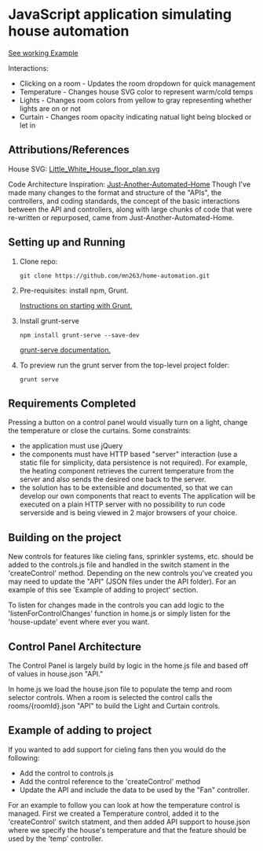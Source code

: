# JavaScript application simulating house automation

[See working Example](https://mn263.github.io/home-automation/) 

Interactions: 
- Clicking on a room - Updates the room dropdown for quick management
- Temperature - Changes house SVG color to represent warm/cold temps
- Lights - Changes room colors from yellow to gray representing whether lights are on or not
- Curtain - Changes room opacity indicating natual light being blocked or let in

## Attributions/References
House SVG:
[Little_White_House_floor_plan.svg](https://en.m.wikipedia.org/wiki/File:Little_White_House_floor_plan.svg)

Code Architecture Inspiration:
[Just-Another-Automated-Home](https://github.com/marybeshaw/Just-Another-Automated-Home)
Though I've made many changes to the format and structure of the "APIs", the controllers, and coding standards, the concept of the basic interactions between the API and controllers, along with large chunks of code that were re-written or repurposed, came from Just-Another-Automated-Home.

## Setting up and Running

1.  Clone repo: 

        git clone https://github.com/mn263/home-automation.git


2.  Pre-requisites: install npm, Grunt. 

    [Instructions on starting with Grunt.](https://gruntjs.com/getting-started)


3.  Install grunt-serve

        npm install grunt-serve --save-dev

    [grunt-serve documentation.](https://www.npmjs.com/package/grunt-serve)


4.  To preview run the grunt server from the top-level project folder:

        grunt serve


## Requirements Completed

Pressing a button on a control panel would visually turn on a light, change the
temperature or close the curtains. Some constraints:
- the application must use jQuery
- the components must have HTTP based "server" interaction (use a static file
for simplicity, data persistence is not required). For example, the heating component
retrieves the current temperature from the server and also sends the desired one
back to the server.
- the solution has to be extensible and documented, so that we can
develop our own components that react to events
The application will be executed on a plain HTTP server with no possibility to run
code serverside and is being viewed in 2 major browsers of your choice.


## Building on the project

New controls for features like cieling fans, sprinkler systems, etc. should be added to the controls.js file and handled in the switch stament in the 'createControl' method.
Depending on the new controls you've created you may need to update the "API" (JSON files under the API folder). For an example of this see 'Example of adding to project' section.

To listen for changes made in the controls you can add logic to the 'listenForControlChanges' function in home.js or simply listen for the 'house-update' event where ever you want.


## Control Panel Architecture

The Control Panel is largely build by logic in the home.js file and based off of values in house.json "API."

In home.js we load the house.json file to populate the temp and room selector controls. 
When a room is selected the control calls the rooms/{roomId}.json "API" to build the Light and Curtain controls.


## Example of adding to project
If you wanted to add support for cieling fans then you would do the following:
- Add the control to controls.js
- Add the control reference to the 'createControl' method
- Update the API and include the data to be used by the "Fan" controller.

For an example to follow you can look at how the temperature control is managed. First we created a Temperature control, added it to the 'createControl' switch statment, and then added API support to house.json where we specify the house's temperature and that the feature should be used by the 'temp' controller.